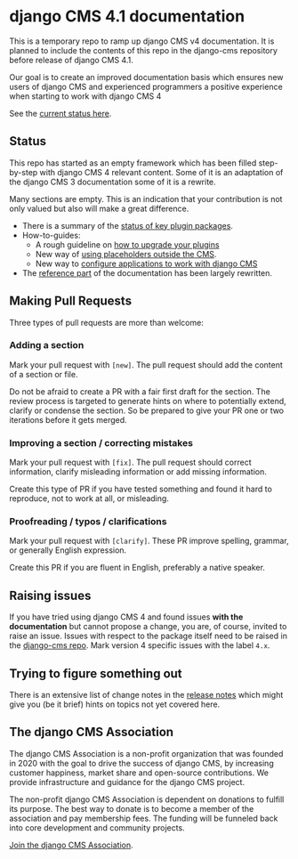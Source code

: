 # django CMS 4.1 documentation 

This is a temporary repo to ramp up django CMS v4 documentation. It is planned to include the contents of this repo in the django-cms repository 
before release  of django CMS 4.1.

Our goal is to create an improved documentation basis which ensures new users of django CMS and experienced programmers a positive experience when 
starting to work with django CMS 4

See the [current status here](https://django-cms-docs.readthedocs.io/en/latest/).


## Status

This repo has started as an empty framework which has been filled step-by-step with django CMS 4 relevant content. Some of it is an adaptation of 
the django CMS 3 documentation some of it is a rewrite. 

Many sections are empty. This is an indication that your contribution is not only valued but also will make a great difference. 

* There is a summary of the [status of key plugin packages](https://django-cms-docs.readthedocs.io/en/latest/explanation/commonly_used_plugins.html).
* How-to-guides:
  - A rough guideline on [how to upgrade your plugins](https://django-cms-docs.readthedocs.io/en/latest/how_to/10a-upgrade_plugins.html)
  - New way of [using placeholders outside the CMS](https://django-cms-docs.readthedocs.io/en/latest/how_to/02-placeholders.html).
  - New way to [configure applications to work with django CMS](https://django-cms-docs.readthedocs.io/en/latest/reference/app_base.html)
* The [reference part](https://django-cms-docs.readthedocs.io/en/latest/reference/index.html) of the documentation has been largely rewritten.

## Making Pull Requests

Three types of pull requests are more than welcome:

### Adding a section

Mark your pull request with `[new]`. The pull request should add the content of a section or file. 

Do not be afraid to create a PR with a fair first draft for the section. The review process is targeted to generate hints on where to potentially extend, clarify or condense the section. So be prepared to give your PR one or two iterations before it gets merged.

### Improving a section / correcting mistakes

Mark your pull request with `[fix]`. The pull request should correct information, clarify misleading information or add missing information. 

Create this type of PR if you have tested something and found it hard to reproduce, not to work at all, or misleading. 

### Proofreading / typos / clarifications

Mark your pull request with `[clarify]`. These PR improve spelling, grammar, or generally English expression.

Create this PR if you are fluent in English, preferably a native speaker. 

## Raising issues

If you have tried using django CMS 4 and found issues **with the documentation** but cannot propose a change, you are, of course, invited to raise an issue. Issues with respect to the package itself need to be raised in the [django-cms repo](https://github.com/django-cms/django-cms/tree/develop-4). Mark version 4 specific issues with the label `4.x`.

## Trying to figure something out

There is an extensive list of change notes in the [release notes](https://django-cms-docs.readthedocs.io/en/latest/upgrade/4.0.html) which might give you (be it brief) hints on topics not yet covered here.

## The django CMS Association

The django CMS Association is a non-profit organization that was founded in 2020 with the goal to drive the success of django CMS, by increasing customer happiness, market share and open-source contributions. We provide infrastructure and guidance for the django CMS project.

The non-profit django CMS Association is dependent on donations to fulfill its purpose. The best way to donate is to become a member of the association and pay membership fees. The funding will be funneled back into core development and community projects.

[Join the django CMS Association](https://www.django-cms.org/en/contribute/).

